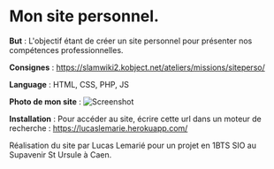 # Mon site personnel.

**But** : L'objectif étant de créer un site personnel pour présenter nos compétences professionnelles.

**Consignes** : https://slamwiki2.kobject.net/ateliers/missions/siteperso/

**Language** : HTML, CSS, PHP, JS

**Photo de mon site** : ![Screenshot](screen.png)

**Installation** : Pour accéder au site, écrire cette url dans un moteur de recherche : https://lucaslemarie.herokuapp.com/

Réalisation du site par Lucas Lemarié pour un projet en 1BTS SIO au Supavenir St Ursule à Caen.
